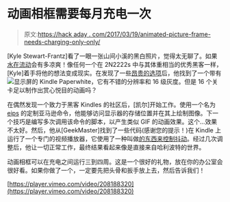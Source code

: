 # 动画相框需要每月充电一次

> 原文:[https://hack aday . com/2017/03/19/animated-picture-frame-needs-charging-only-only/](https://hackaday.com/2017/03/19/animated-picture-frame-needs-charging-once-per-month/)

[Kyle Stewart-Frantz]看了一眼一张山间小溪的黑白照片，觉得太无聊了。如果[水在流动](https://medium.com/@kylesf/my-experience-in-creating-the-worlds-first-low-power-animated-picture-frame-ee24877a4b46#.jpzx3vo9h)会有多凉爽！像任何一个在 2N2222s 中与其体重相当的优秀黑客一样，[Kyle]着手将他的想法变成现实。在发现了一些[昂贵的选项](https://www.visionect.com/product/visionect-development-kit-32-grayscale/)后，他找到了一个带有![](../Images/ab19d963c4b6a684b7d52904d58eb971.png)显示屏的 Kindle Paperwhite，它有不错的分辨率和 16 级灰度。但是 16 个关卡足以制作出赏心悦目的动画吗？

在偶然发现一个致力于黑客 Kindles 的社区后，[凯尔]开始工作。使用一个名为 [eips](https://wiki.mobileread.com/wiki/Eips) 的定制亚马逊命令，他能够访问显示器的存储位置并在其上绘制图像。下一个技巧是编写多次调用该命令的脚本，以产生类似 GIF 的动画效果。这个…效果不太好。然后，他从[GeekMaster]找到了一些代码(感谢您的提示！)在 Kindle 上运行了一个专门的视频播放器，它使用了一种叫做[的东西来控制抖动](https://en.wikipedia.org/wiki/Ordered_dithering)。经过几次调整后，他让一切正常工作，最终结果看起来像是直接来自哈利波特的世界。

动画相框可以在充电之间运行三到四周。这是一个很好的礼物，放在你的办公室会很好看。如果你做了一个，一定要先把头骨和扳手放上去，然后告诉我们！

[https://player.vimeo.com/video/208188320](https://player.vimeo.com/video/208188320)